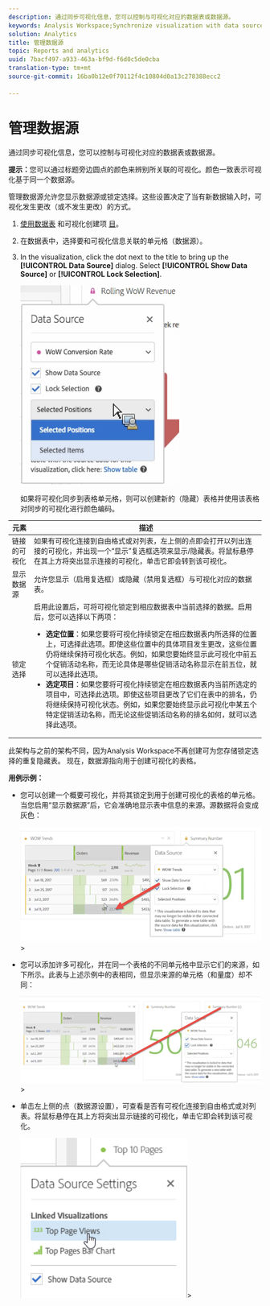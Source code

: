 ```yaml
---
description: 通过同步可视化信息，您可以控制与可视化对应的数据表或数据源。
keywords: Analysis Workspace;Synchronize visualization with data source
solution: Analytics
title: 管理数据源
topic: Reports and analytics
uuid: 7bacf497-a933-463a-bf9d-f6d0c5de0cba
translation-type: tm+mt
source-git-commit: 16ba0b12e0f70112f4c10804d0a13c278388ecc2

---
```



# 管理数据源

通过同步可视化信息，您可以控制与可视化对应的数据表或数据源。

**提示：**&#x200B;您可以通过标题旁边圆点的颜色来辨别所关联的可视化。颜色一致表示可视化基于同一个数据源。

管理数据源允许您显示数据源或锁定选择。这些设置决定了当有新数据输入时，可视化发生更改（或不发生更改）的方式。

1. [使用数据表](/help/analyze/analysis-workspace/build-workspace-project/t-freeform-project.md) 和可视化创建项 [目](/help/analyze/analysis-workspace/visualizations/freeform-analysis-visualizations.md)。
1. 在数据表中，选择要和可视化信息关联的单元格（数据源）。
1. In the visualization, click the dot next to the title to bring up the **[!UICONTROL Data Source]** dialog. Select **[!UICONTROL Show Data Source]** or **[!UICONTROL Lock Selection]**.

   ![](assets/manage-data-source.png)

   如果将可视化同步到表格单元格，则可以创建新的（隐藏）表格并使用该表格对同步的可视化进行颜色编码。

| 元素 | 描述 |
|--- |--- |
| 链接的可视化 | 如果有可视化连接到自由格式或对列表，左上侧的点即会打开以列出连接的可视化，并出现一个“显示”复选框选项来显示/隐藏表。将鼠标悬停在其上方将突出显示连接的可视化，单击它即会转到该可视化。 |
| 显示数据源 | 允许您显示（启用复选框）或隐藏（禁用复选框）与可视化对应的数据表。 |
| 锁定选择 | 启用此设置后，可将可视化锁定到相应数据表中当前选择的数据。启用后，您可以选择以下两项：  <ul><li>**选定位置**：如果您要将可视化持续锁定在相应数据表内所选择的位置上，可选择此选项。即使这些位置中的具体项目发生更改，这些位置仍将继续保持可视化状态。例如，如果您要始终显示此可视化中前五个促销活动名称，而无论具体是哪些促销活动名称显示在前五位，就可以选择此选项。</li> <li>**选定项目**：如果您要将可视化持续锁定在相应数据表内当前所选定的项目中，可选择此选项。即使这些项目更改了它们在表中的排名，仍将继续保持可视化状态。例如，如果您要始终显示此可视化中某五个特定促销活动名称，而无论这些促销活动名称的排名如何，就可以选择此选项。</li></ul> |

此架构与之前的架构不同，因为Analysis Workspace不再创建可为您存储锁定选择的重复隐藏表。 现在，数据源指向用于创建可视化的表格。

**用例示例：**

* 您可以创建一个概要可视化，并将其锁定到用于创建可视化的表格的单元格。当您启用“显示数据源”后，它会准确地显示表中信息的来源。源数据将会变成灰色：

   ![](assets/data-source2.png)&gt;
* 您可以添加许多可视化，并在同一个表格的不同单元格中显示它们的来源，如下所示。此表与上述示例中的表相同，但显示来源的单元格（和量度）却不同：

   ![](assets/data-source3.png)&gt;
* 单击左上侧的点（数据源设置），可查看是否有可视化连接到自由格式或对列表。将鼠标悬停在其上方将突出显示链接的可视化，单击它即会转到该可视化。

   ![](assets/linked-visualizations.png)&gt;
